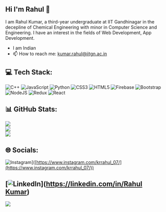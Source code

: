 ## Hi I'm Rahul 👋
I am Rahul Kumar, a third-year undergraduate at IIT Gandhinagar in the decepline of Chemical Engineering with minor in Computer Science and Engineering. I have an interest in the fields of Web Development, App Development.

- I am Indian
- 📫 How to reach me: kumar.rahul@iitgn.ac.in


## 💻 Tech Stack:
![C++](https://img.shields.io/badge/c++-%2300599C.svg?style=for-the-badge&logo=c%2B%2B&logoColor=white) ![JavaScript](https://img.shields.io/badge/javascript-%23323330.svg?style=for-the-badge&logo=javascript&logoColor=%23F7DF1E) ![Python](https://img.shields.io/badge/python-3670A0?style=for-the-badge&logo=python&logoColor=ffdd54) ![CSS3](https://img.shields.io/badge/css3-%231572B6.svg?style=for-the-badge&logo=css3&logoColor=white) ![HTML5](https://img.shields.io/badge/html5-%23E34F26.svg?style=for-the-badge&logo=html5&logoColor=white) ![Firebase](https://img.shields.io/badge/firebase-%23039BE5.svg?style=for-the-badge&logo=firebase) ![Bootstrap](https://img.shields.io/badge/bootstrap-%23563D7C.svg?style=for-the-badge&logo=bootstrap&logoColor=white) ![NodeJS](https://img.shields.io/badge/node.js-6DA55F?style=for-the-badge&logo=node.js&logoColor=white) ![Redux](https://img.shields.io/badge/redux-%23593d88.svg?style=for-the-badge&logo=redux&logoColor=white) ![React](https://img.shields.io/badge/react-%2320232a.svg?style=for-the-badge&logo=react&logoColor=%2361DAFB)
## 📊 GitHub Stats:
![](https://github-readme-stats.vercel.app/api?username=RahulKumar408&theme=dark&hide_border=false&include_all_commits=false&count_private=false)<br/>
![](https://github-readme-streak-stats.herokuapp.com/?user=RahulKumar408&theme=dark&hide_border=false)<br/>
![](https://github-readme-stats.vercel.app/api/top-langs/?username=RahulKumar408&theme=dark&hide_border=false&include_all_commits=false&count_private=false&layout=compact)
## 🌐 Socials:
![Instagram](https://img.shields.io/badge/Instagram-%23E4405F.svg?logo=Instagram&logoColor=white)]([https://www.instagram.com/krrahul_07/](https://www.instagram.com/krrahul_07/)) 

[![LinkedIn](https://img.shields.io/badge/LinkedIn-%230077B5.svg?logo=linkedin&logoColor=white)]([https://linkedin.com/in/Rahul Kumar](https://www.linkedin.com/in/rahul-kumar-880a30200/)) 
---
[![](https://visitcount.itsvg.in/api?id=RahulKumar408&icon=0&color=0)](https://visitcount.itsvg.in)

